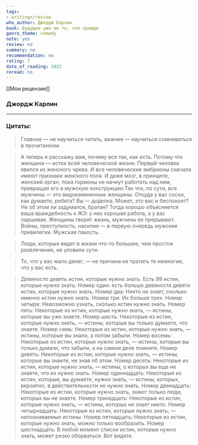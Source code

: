 ```yaml
---
tags: 
- writings/review
who_author: Джордж Карлин
book: Будущее уже не то, что прежде
genre_theme: comedy
note: yes
review: no
summary: no
recommendation: no
rating: 7
date_of_reading: 2022
reread: no
---
```

[[Мои рецензии]]
### Джордж Карлин
---

### Цитаты:

> Главное — не научиться читать, важнее — научиться сомневаться в прочитанном.

> А теперь я расскажу вам, почему все так, как есть. Потому что женщина — исток всей человеческой жизни. Первый человек явился из женского чрева. И все человеческие эмбрионы сначала имеют признаки женского пола. И даже мозг, в принципе, женский орган, пока гормоны не начнут работать над ним, превращая его в мужскую конструкцию.Так что, по сути, все мужчины — это видоизмененные женщины. Откуда у вас соски, как думаете, ребята? Вы — доделка. Может, это вас и беспокоит? Не об этом ли задумался, братан? Тогда хорошо объясняется ваша враждебность к ЖЭ: у них хорошая работа, а у вас паршивая. Женщины творят жизнь, мужчины ее прерывают. Войны, преступность, насилие — в первую очередь мужские привилегии. Мужская пакость.

> Люди, которые видят в жизни что-то большее, чем простое развлечение, не уловили сути.

> То, что у вас мало денег, — не причина не тратить те немногие, что у вас есть.

> Девяносто девять истин, которые нужно знать. Есть 99 истин, которые нужно знать: Номер один: есть больше девяноста девяти истин, которые нужно знать. Номер два: Никто не знает, сколько именно истин нужно знать. Номер три: Их больше трех. Номер четыре: Невозможно узнать, сколько истин нужно знать. Номер пять: Некоторые из истин, которые нужно знать, — истины, которые вы уже знаете. Номер шесть: Некоторые из истин, которые нужно знать, — истины, которые вы только думаете, что знаете. Номер семь: Некоторые из истин, которые нужно знать, — истины, которые вы знали, а потом забыли. Номер восемь: Некоторые из истин, которые нужно знать, — истины, которые вы только думали, что забыли, а на самом деле помните. Номер девять: Некоторые из истин, которые нужно знать, — истины, которые вы знаете, не зная об этом. Номер десять: Некоторые из истин, которые нужно знать, — истины, о которых вы еще не знаете, что их нужно знать. Номер одиннадцать: Некоторые из истин, которые, вы думаете, нужно знать, — истины, которых, вероятно, в действительности не нужно знать. Номер двенадцать: Некоторые из истин, которые нужно знать, знают только люди, которых вы не знаете. Номер тринадцать: Некоторые из истин, которые нужно знать, — истины, которых не знает никто. Номер четырнадцать: Некоторые из истин, которые нужно знать, — непознаваемые истины. Номер пятнадцать: Некоторые из истин, которые нужно знать, можно только вообразить. Номер шестнадцать: В любой момент список истин, которые нужно знать, может резко оборваться. Вот видите.